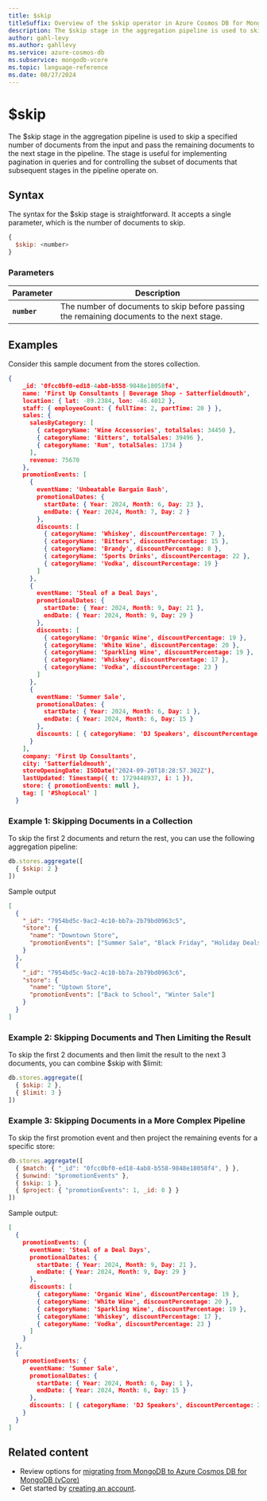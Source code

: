 ```yaml
---
title: $skip
titleSuffix: Overview of the $skip operator in Azure Cosmos DB for MongoDB vCore
description: The $skip stage in the aggregation pipeline is used to skip a specified number of documents from the input and pass the remaining documents to the next stage in the pipeline.
author: gahl-levy
ms.author: gahllevy
ms.service: azure-cosmos-db
ms.subservice: mongodb-vcore
ms.topic: language-reference
ms.date: 08/27/2024
---
```


# $skip
The $skip stage in the aggregation pipeline is used to skip a specified number of documents from the input and pass the remaining documents to the next stage in the pipeline. The stage is useful for implementing pagination in queries and for controlling the subset of documents that subsequent stages in the pipeline operate on.

## Syntax
The syntax for the $skip stage is straightforward. It accepts a single parameter, which is the number of documents to skip.

```javascript
{
  $skip: <number>
}
```

### Parameters

| Parameter | Description |
| --- | --- |
| **`number`** | The number of documents to skip before passing the remaining documents to the next stage. |

## Examples
Consider this sample document from the stores collection.

```json
{
    _id: '0fcc0bf0-ed18-4ab8-b558-9848e18058f4',
    name: 'First Up Consultants | Beverage Shop - Satterfieldmouth',
    location: { lat: -89.2384, lon: -46.4012 },
    staff: { employeeCount: { fullTime: 2, partTime: 20 } },
    sales: {
      salesByCategory: [
        { categoryName: 'Wine Accessories', totalSales: 34450 },
        { categoryName: 'Bitters', totalSales: 39496 },
        { categoryName: 'Rum', totalSales: 1734 }
      ],
      revenue: 75670
    },
    promotionEvents: [
      {
        eventName: 'Unbeatable Bargain Bash',
        promotionalDates: {
          startDate: { Year: 2024, Month: 6, Day: 23 },
          endDate: { Year: 2024, Month: 7, Day: 2 }
        },
        discounts: [
          { categoryName: 'Whiskey', discountPercentage: 7 },
          { categoryName: 'Bitters', discountPercentage: 15 },
          { categoryName: 'Brandy', discountPercentage: 8 },
          { categoryName: 'Sports Drinks', discountPercentage: 22 },
          { categoryName: 'Vodka', discountPercentage: 19 }
        ]
      },
      {
        eventName: 'Steal of a Deal Days',
        promotionalDates: {
          startDate: { Year: 2024, Month: 9, Day: 21 },
          endDate: { Year: 2024, Month: 9, Day: 29 }
        },
        discounts: [
          { categoryName: 'Organic Wine', discountPercentage: 19 },
          { categoryName: 'White Wine', discountPercentage: 20 },
          { categoryName: 'Sparkling Wine', discountPercentage: 19 },
          { categoryName: 'Whiskey', discountPercentage: 17 },
          { categoryName: 'Vodka', discountPercentage: 23 }
        ]
      },
      {
        eventName: 'Summer Sale',
        promotionalDates: {
          startDate: { Year: 2024, Month: 6, Day: 1 },
          endDate: { Year: 2024, Month: 6, Day: 15 }
        },
        discounts: [ { categoryName: 'DJ Speakers', discountPercentage: 20 } ]
      }
    ],
    company: 'First Up Consultants',
    city: 'Satterfieldmouth',
    storeOpeningDate: ISODate("2024-09-20T18:28:57.302Z"),
    lastUpdated: Timestamp({ t: 1729448937, i: 1 }),
    store: { promotionEvents: null },
    tag: [ '#ShopLocal' ]
  }
```

### Example 1: Skipping Documents in a Collection

To skip the first 2 documents and return the rest, you can use the following aggregation pipeline:

```javascript
db.stores.aggregate([
  { $skip: 2 }
])
``` 
Sample output
```json
[
  {
    "_id": "7954bd5c-9ac2-4c10-bb7a-2b79bd0963c5",
    "store": {
      "name": "Downtown Store",
      "promotionEvents": ["Summer Sale", "Black Friday", "Holiday Deals"]
    }
  },
  {
    "_id": "7954bd5c-9ac2-4c10-bb7a-2b79bd0963c6",
    "store": {
      "name": "Uptown Store",
      "promotionEvents": ["Back to School", "Winter Sale"]
    }
  }
]
```

### Example 2: Skipping Documents and Then Limiting the Result
To skip the first 2 documents and then limit the result to the next 3 documents, you can combine $skip with $limit:

```javascript
db.stores.aggregate([
  { $skip: 2 },
  { $limit: 3 }
])
```

### Example 3: Skipping Documents in a More Complex Pipeline
To skip the first promotion event and then project the remaining events for a specific store:

```javascript 
db.stores.aggregate([
  { $match: { "_id": "0fcc0bf0-ed18-4ab8-b558-9848e18058f4", } },
  { $unwind: "$promotionEvents" },
  { $skip: 1 },
  { $project: { "promotionEvents": 1, _id: 0 } }
])
``` 

Sample output:

```json
[
  {
    promotionEvents: {
      eventName: 'Steal of a Deal Days',
      promotionalDates: {
        startDate: { Year: 2024, Month: 9, Day: 21 },
        endDate: { Year: 2024, Month: 9, Day: 29 }
      },
      discounts: [
        { categoryName: 'Organic Wine', discountPercentage: 19 },
        { categoryName: 'White Wine', discountPercentage: 20 },
        { categoryName: 'Sparkling Wine', discountPercentage: 19 },
        { categoryName: 'Whiskey', discountPercentage: 17 },
        { categoryName: 'Vodka', discountPercentage: 23 }
      ]
    }
  },
  {
    promotionEvents: {
      eventName: 'Summer Sale',
      promotionalDates: {
        startDate: { Year: 2024, Month: 6, Day: 1 },
        endDate: { Year: 2024, Month: 6, Day: 15 }
      },
      discounts: [ { categoryName: 'DJ Speakers', discountPercentage: 20 } ]
    }
  }
]
```


## Related content

- Review options for [migrating from MongoDB to Azure Cosmos DB for MongoDB (vCore)](../../migration-options.md)
- Get started by [creating an account](../../quickstart-portal.md).